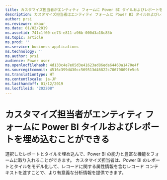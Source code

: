 ```yaml
---
title: カスタマイズ担当者がエンティティ フォームに Power BI タイルおよびレポートを埋め込むことができる
description: カスタマイズ担当者はエンティティ フォームに Power BI タイルおよびレポートを埋め込めるようになりました
author: prsi
ms.reviewer: mkaur
ms.date: 01/02/2019
ms.assetid: 741c1f60-ce73-e811-a96b-000d3a18c83b
ms.topic: article
ms.prod: ''
ms.service: business-applications
ms.technology: ''
ms.author: prsi
audience: Power user
ms.openlocfilehash: 4d133c4e7e05d3e41623ad86eda64460a1470e4f
ms.sourcegitcommit: 4516c399d430cc569513d46822c70670809fe5c6
ms.translationtype: HT
ms.contentlocale: ja-JP
ms.lasthandoff: 01/12/2019
ms.locfileid: "202208"
---
```

# <a name="customizers-can-embed-power-bi-tiles-and-reports-in-entity-forms"></a>カスタマイズ担当者がエンティティ フォームに Power BI タイルおよびレポートを埋め込むことができる




選択したレポートとタイルを埋め込んで、Power BI の能力と豊富な機能をフォームに取り入れることができます。 カスタマイズ担当者は、Power BI のレポートとタイルをモデル化して、レコードに関する属性情報を含むレコード コンテキストを渡すことで、より有意義な分析情報を提供できます。
